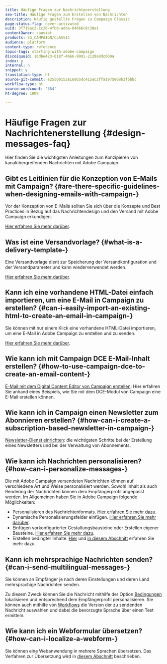 ```yaml
---
title: Häufige Fragen zur Nachrichtenerstellung
seo-title: Häufige Fragen zum Erstellen von Nachrichten
description: Häufig gestellte Fragen zu Campaign Classic
page-status-flag: never-activated
uuid: 3f719ac2-cc26-4fb0-adda-84666c8c38e1
contentOwner: sauviat
products: SG_CAMPAIGN/CLASSIC
audience: platform
content-type: reference
topic-tags: starting-with-adobe-campaign
discoiquuid: 16dbe423-018f-4666-9901-2120a8dc609a
index: y
internal: n
snippet: y
translation-type: ht
source-git-commit: e25560152a16865dc415ac2ffa1975808b3f6bbc
workflow-type: ht
source-wordcount: '354'
ht-degree: 100%

---
```



# Häufige Fragen zur Nachrichtenerstellung {#design-messages-faq}

Hier finden Sie die wichtigsten Anleitungen zum Konzipieren von kanalübergreifenden Nachrichten mit Adobe Campaign.

## Gibt es Leitlinien für die Konzeption von E-Mails mit Campaign? {#are-there-specific-guidelines-when-designing-emails-with-campaign-}

Vor der Konzeption von E-Mails sollten Sie sich über die Konzepte und Best Practices in Bezug auf das Nachrichtendesign und den Versand mit Adobe Campaign erkundigen.

[Hier erfahren Sie mehr darüber](https://docs.campaign.adobe.com/doc/AC/getting_started/DE/deliveryBestPractices.html).

## Was ist eine Versandvorlage? {#what-is-a-delivery-template-}

Eine Versandvorlage dient zur Speicherung der Versandkonfiguration und der Versandparameter und kann wiederverwendet werden.

[Hier erfahren Sie mehr darüber](../../delivery/using/about-templates.md).

## Kann ich eine vorhandene HTML-Datei einfach importieren, um eine E-Mail in Campaign zu erstellen? {#can-i-easily-import-an-existing-html-to-create-an-email-in-campaign-}

Sie können mit nur einem Klick eine vorhandene HTML-Datei importieren, um eine E-Mail in Adobe Campaign zu erstellen und zu senden.

[Hier erfahren Sie mehr darüber](../../delivery/using/defining-the-email-content.md#message-content).

## Wie kann ich mit Campaign DCE E-Mail-Inhalt erstellen? {#how-to-use-campaign-dce-to-create-an-email-content-}

[E-Mail mit dem Digital Content Editor von Campaign erstellen](../../web/using/use-case--creating-an-email-delivery.md): Hier erfahren Sie anhand eines Beispiels, wie Sie mit dem DCE-Modul von Campaign eine E-Mail erstellen können.

## Wie kann ich in Campaign einen Newsletter zum Abonnieren erstellen? {#how-can-i-create-a-subscription-based-newsletter-in-campaign-}

[Newsletter-Dienst einrichten](../../delivery/using/managing-subscriptions.md): die wichtigsten Schritte bei der Erstellung eines Newsletters und bei der Verwaltung von Abonnements.

## Wie kann ich Nachrichten personalisieren? {#how-can-i-personalize-messages-}

Die mit Adobe Campaign versendeten Nachrichten können auf verschiedene Art und Weise personalisiert werden. Sowohl Inhalt als auch Rendering der Nachrichten können dem Empfängerprofil angepasst werden. Im Allgemeinen haben Sie in Adobe Campaign folgende Möglichkeiten:

* Personalisieren des Nachrichtenformats. [Hier erfahren Sie mehr dazu](../../delivery/using/defining-the-email-content.md#message-content).
* Dynamische Personalisierungsfelder einfügen. [Hier erfahren Sie mehr darüber](../../delivery/using/personalization-fields.md).
* Einfügen vorkonfigurierter Gestaltungsbausteine oder Erstellen eigener Bausteine. [Hier erfahren Sie mehr dazu](../../delivery/using/personalization-blocks.md).
* Erstellen bedingter Inhalte. [Hier](../../delivery/using/conditional-content.md) und [in diesem Abschnitt](../../delivery/using/conditional-content.md) erfahren Sie mehr dazu.

## Kann ich mehrsprachige Nachrichten senden? {#can-i-send-multilingual-messages-}

Sie können an Empfänger je nach deren Einstellungen und deren Land mehrsprachige Nachrichten senden.

Zu diesem Zweck können Sie die Nachricht mithilfe der Option [Bedingungen](../../delivery/using/conditional-content.md) lokalisieren und entsprechend dem Empfängerprofil personalisieren. Sie können auch mithilfe von [Workflows](../../workflow/using/split.md) die Version der zu sendenden Nachricht auswählen und dabei die bevorzugte Sprache über einen Test ermitteln.

## Wie kann ich ein Webformular übersetzen? {#how-can-i-localize-a-webform-}

Sie können eine Webanwendung in mehrere Sprachen übersetzen. Das Verfahren zur Übersetzung wird in [diesem Abschnitt](../../web/using/translating-a-web-form.md) beschrieben.
